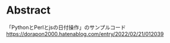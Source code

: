 # Abstract

「PythonとPerlとjsの日付操作」のサンプルコード
https://dorapon2000.hatenablog.com/entry/2022/02/21/012039
